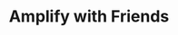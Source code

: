 ---
title: Amplify with Friends
description: "We feature announcements and pro tips on how to develop your web or mobile application with Amplify, usually with live coding and special guests."
href: https://amplifywithfriends.splashthat.com/
avatar: ./banner.jpg
attendantIds:
  - matt-auerbach
country: United States
city: Virtual
---